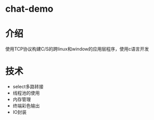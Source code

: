# chat-demo
# 介绍
使用TCP协议构建C/S的跨linux和window的应用层程序，使用c语言开发

# 技术
- select多路转接
- 线程池的使用
- 内存管理
- 终端彩色输出
- IO封装
